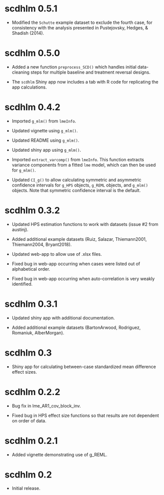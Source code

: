 # scdhlm 0.5.1

* Modified the `Schutte` example dataset to exclude the fourth case, for consistency with the analysis presented in Pustejovsky, Hedges, & Shadish (2014).

# scdhlm 0.5.0

* Added a new function `preprocess_SCD()` which handles initial data-cleaning steps for multiple baseline and treatment reversal designs.

* The `scdhlm` Shiny app now includes a tab with R code for replicating the app calculations.

# scdhlm 0.4.2

* Imported `g_mlm()` from `lmeInfo`.

* Updated vignette using `g_mlm()`.

* Updated README using `g_mlm()`.

* Updated shiny app using `g_mlm()`.

* Imported `extract_varcomp()` from `lmeInfo`. This function extracts variance components from a fitted `lme` model, which can then be used for `g_mlm()`.

* Updated `CI_g()` to allow calculating symmetric and asymmetric confidence intervals for `g_HPS` objects, `g_REML` objects, and `g_mlm()` objects. Note that symmetric confidence interval is the default.

# scdhlm 0.3.2

* Updated HPS estimation functions to work with datasets (issue #2 from austinj).

* Added additional example datasets (Ruiz, Salazar, Thiemann2001, Thiemann2004, Bryant2018).

* Updated web-app to allow use of .xlsx files.

* Fixed bug in web-app occurring when cases were listed out of alphabetical order.

* Fixed bug in web-app occurring when auto-correlation is very weakly identified.

# scdhlm 0.3.1

* Updated shiny app with additional documentation.

* Added additional example datasets (BartonArwood, Rodriguez, Romaniuk, AlberMorgan).

# scdhlm 0.3

* Shiny app for calculating between-case standardized mean difference effect sizes.

# scdhlm 0.2.2

* Bug fix in lme_AR1_cov_block_inv.

* Fixed bug in HPS effect size functions so that results are not dependent on order of data.

# scdhlm 0.2.1

* Added vignette demonstrating use of g_REML.

# scdhlm 0.2

* Initial release.
